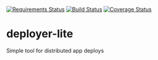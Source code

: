 [![Requirements Status](https://requires.io/github/harnash/deployer-lite-core/requirements.svg?branch=master)](https://requires.io/github/harnash/deployer-lite-core/requirements/?branch=master)
[![Build Status](https://travis-ci.org/harnash/deployer-lite-core.svg)](https://travis-ci.org/harnash/deployer-lite-core)
[![Coverage Status](https://coveralls.io/repos/harnash/deployer-lite-core/badge.svg?branch=master&service=github)](https://coveralls.io/github/harnash/deployer-lite-core?branch=master)

# deployer-lite
Simple tool for distributed app deploys
